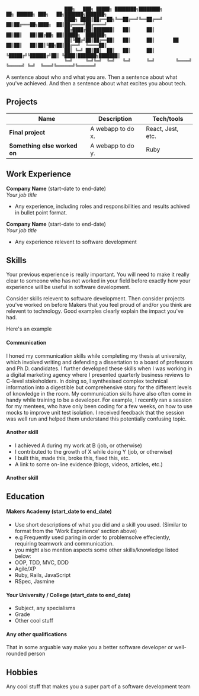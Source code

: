 ``` 
                      ███╗   ███╗ █████╗ ████████╗████████╗         ██╗ ██████╗ ███╗   ██╗███████╗███████╗
                      ████╗ ████║██╔══██╗╚══██╔══╝╚══██╔══╝         ██║██╔═══██╗████╗  ██║██╔════╝██╔════╝
                      ██╔████╔██║███████║   ██║      ██║            ██║██║   ██║██╔██╗ ██║█████╗  ███████╗
                      ██║╚██╔╝██║██╔══██║   ██║      ██║       ██   ██║██║   ██║██║╚██╗██║██╔══╝  ╚════██║
                      ██║ ╚═╝ ██║██║  ██║   ██║      ██║       ╚█████╔╝╚██████╔╝██║ ╚████║███████╗███████║
                      ╚═╝     ╚═╝╚═╝  ╚═╝   ╚═╝      ╚═╝        ╚════╝  ╚═════╝ ╚═╝  ╚═══╝╚══════╝╚══════╝
```                                  
                                                                                     
A sentence about who and what you are. Then a sentence about what you've achieved. And then a sentence about what excites you about tech.

## Projects

| Name                         | Description       | Tech/tools        |
| ---------------------------- | ----------------- | ----------------- |
| **Final project**            | A webapp to do x. | React, Jest, etc. |
| **Something else worked on** | A webapp to do y. | Ruby              |

## Work Experience

**Company Name** (start-date to end-date)  
_Your job title_

- Any experience, including roles and responsibilities and results achived in bullet point format.

**Company Name** (start-date to end-date)  
_Your job title_

- Any experience relevent to software development

## Skills

Your previous experience is really important. You will need to make it really clear to someone who has not worked in your field before exactly how your experience will be useful in software development.

Consider skills relevent to software development. Then consider projects you've worked on before Makers that you feel proud of and/or you think are relevent to technology. Good examples clearly explain the impact you've had. 


Here's an example

#### Communication
I honed my communication skills while completing my thesis at university, which involved writing and defending a dissertation to a board of professors and Ph.D. candidates. I further developed these skills when I was working in a digital marketing agency where I presented quarterly business reviews to C-level stakeholders. In doing so, I synthesised complex technical information into a digestible but comprehensive story for the different levels of knowledge in the room. My communication skills have also often come in handy while training to be a developer. For example, I recently ran a session for my mentees, who have only been coding for a few weeks, on how to use mocks to improve unit test isolation. I received feedback that the session was well run and helped them understand this potentially confusing topic.

#### Another skill

- I achieved A during my work at B (job, or otherwise)
- I contributed to the growth of X while doing Y (job, or otherwise)
- I built this, made this, broke this, fixed this, etc.
- A link to some on-line evidence (blogs, videos, articles, etc.)

#### Another skill


## Education

#### Makers Academy (start_date to end_date)
- Use short descriptions of what you did and a skill you used. (Similar to format from the 'Work Experience' section above)
- e.g Frequently used paring in order to problemsolve effeciently, requiring teamwork and communication.
- you might also mention aspects some other skills/knowledge listed below: 
- OOP, TDD, MVC, DDD
- Agile/XP
- Ruby, Rails, JavaScript
- RSpec, Jasmine

#### Your University / College (start_date to end_date)

- Subject, any specialisms
- Grade
- Other cool stuff

#### Any other qualifications

That in some arguable way make you a better software developer or well-rounded person

## Hobbies

Any cool stuff that makes you a super part of a software development team
